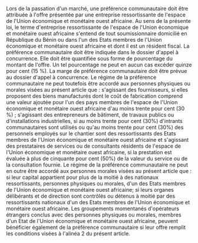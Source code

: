 
Lors de la passation d'un marché, une préférence communautaire doit
être attribuée à l'offre présentée par une entreprise ressortissante de
l'espace de l'Union économique et monétaire ouest africaine.
Au sens de la présente loi, le terme d'entreprise ressortissante de
l'espace de l'Union économique et monétaire ouest africaine s'entend de
tout soumissionnaire domicilié en République du Bénin ou dans l'un des
Etats membres de l'Union économique et monétaire ouest africaine et
dont il est un résident fiscal.
La préférence communautaire doit être indiquée dans le dossier d'appel
à concurrence. Elle doit être quantifiée sous forme de pourcentage du
montant de l'offre. Un tel pourcentage ne peut en aucun cas excéder
quinze pour cent (15 %).
La marge de préférence communautaire doit être prévue au dossier
d'appel à concurrence.
Le régime de la préférence communautaire ne peut toutefois être accordé
aux personnes physiques ou morales visées au présent article que :
s'agissant des fournisseurs, si elles proposent des biens
manufacturés dont le coût de fabrication comprend une valeur ajoutée
pour l'un des pays membres de l'espace de l'Union économique et
monétaire ouest africaine d'au moins trente pour cent (30 %) ;
s'agissant des entrepreneurs de bâtiment, de travaux publics ou
d'installations industrielles, si au moins trente pour cent (30%)
d'intrants communautaires sont utilisés ou qu'au moins trente pour
cent (30%) des personnels employés sur le chantier sont des
ressortissants des Etats membres de l'Union économique et monétaire
ouest africaine et
s'agissant des prestataires de services ou de consultants résidents
de l'espace de l'Union économique et monétaire ouest africaine, si
la prestation est évaluée à plus de cinquante pour cent (50%) de la
valeur du service ou de la consultation fournie.
Le régime de la préférence communautaire ne peut en outre être accordé
aux personnes morales visées au présent article que :
si leur capital appartient pour plus de la moitié à des nationaux
ressortissants, personnes physiques ou morales, d'un des Etats
membres de l'Union économique et monétaire ouest africaine;
si leurs organes délibérants et de direction sont contrôlés ou détenus
à moitié par des ressortissants nationaux d'un des Etats membres de
l'Union économique et monétaire ouest africaine.
Les groupements momentanés d'opérateurs étrangers conclus avec des
personnes physiques ou morales, membres d'un Etat de l'Union
économique et monétaire ouest africaine, peuvent bénéficier également de
la préférence communautaire si leur offre remplit les conditions visées
à l'alinéa 2 du présent article.